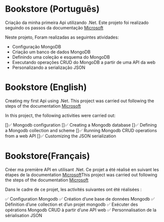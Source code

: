 # Bookstore (Português)

Criação da minha primeira Api utilizando .Net.
Este projeto foi realizado seguindo os passos da documentação [Microsoft](https://docs.microsoft.com/en-us/aspnet/core/tutorials/first-mongo-app?view=aspnetcore-6.0&tabs=visual-studio/)

Neste projeto, Foram realizadas as seguintes atividades:

<ul ">
  <li>Configuração MongoDB </li>                                
  <li>Criação um banco de dados MongoDB </li>
  <li>Definindo uma coleção e esquema do MongoDB </li> 
  <li>Executando operações CRUD do MongoDB a partir de uma API da web </li>
  <li>Personalizando a serialização JSON</li>                               
 </ul>

  
  

# Bookstore (English)

Creating my first Api using .Net.
This project was carried out following the steps of the documentation [Microsoft](https://docs.microsoft.com/en-us/aspnet/core/tutorials/first-mongo-app?view=aspnetcore-6.0&tabs=visual-studio/)

In this project, the following activities were carried out:

  []✅ Mongodb configuration
  []✅ Creating a Mongodb database
  []✅ Defining a Mongodb collection and scheme
  []✅ Running Mongodb CRUD operations from a web API
  []✅ Customizing the JSON serialization


# Bookstore(Français)

Créer ma première API en utilisant .Net.
Ce projet a été réalisé en suivant les étapes de la documentation [Microsoft](https://docs.microsoft.com/en-us/aspnet/core/tutorials/first-mongo-app?view=aspnetcore-6.0&tabs=visual-studio/)This project was carried out following the steps of the documentation [Microsoft](https://docs.microsoft.com/en-us/aspnet/core/tutorials/first-mongo-app?view=aspnetcore-6.0&tabs=visual-studio/)

Dans le cadre de ce projet, les activités suivantes ont été réalisées :

  ✅ Configuration Mongodb
  ✅ Création d’une base de données Mongodb
  ✅ Définition d’une collection et d’un projet mongodb
  ✅ Exécuter des opérations Mongodb CRUD à partir d’une API web
  ✅ Personnalisation de la sérialisation JSON

